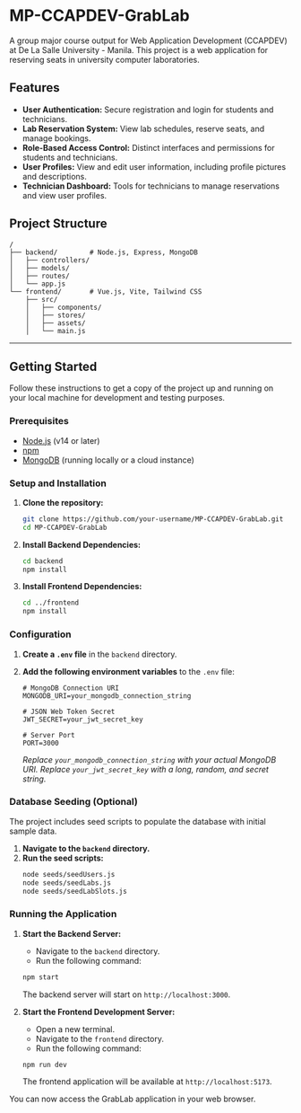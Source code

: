 # MP-CCAPDEV-GrabLab

A group major course output for Web Application Development (CCAPDEV) at De La Salle University - Manila. This project is a web application for reserving seats in university computer laboratories.

## Features

-   **User Authentication:** Secure registration and login for students and technicians.
-   **Lab Reservation System:** View lab schedules, reserve seats, and manage bookings.
-   **Role-Based Access Control:** Distinct interfaces and permissions for students and technicians.
-   **User Profiles:** View and edit user information, including profile pictures and descriptions.
-   **Technician Dashboard:** Tools for technicians to manage reservations and view user profiles.

## Project Structure

```
/
├── backend/        # Node.js, Express, MongoDB
│   ├── controllers/
│   ├── models/
│   ├── routes/
│   └── app.js
└── frontend/       # Vue.js, Vite, Tailwind CSS
    ├── src/
    │   ├── components/
    │   ├── stores/
    │   ├── assets/
    │   └── main.js
```

---

## Getting Started

Follow these instructions to get a copy of the project up and running on your local machine for development and testing purposes.

### Prerequisites

-   [Node.js](https://nodejs.org/) (v14 or later)
-   [npm](https://www.npmjs.com/)
-   [MongoDB](https://www.mongodb.com/try/download/community) (running locally or a cloud instance)

### Setup and Installation

1.  **Clone the repository:**
    ```bash
    git clone https://github.com/your-username/MP-CCAPDEV-GrabLab.git
    cd MP-CCAPDEV-GrabLab
    ```

2.  **Install Backend Dependencies:**
    ```bash
    cd backend
    npm install
    ```

3.  **Install Frontend Dependencies:**
    ```bash
    cd ../frontend
    npm install
    ```

### Configuration

1.  **Create a `.env` file** in the `backend` directory.
2.  **Add the following environment variables** to the `.env` file:

    ```env
    # MongoDB Connection URI
    MONGODB_URI=your_mongodb_connection_string

    # JSON Web Token Secret
    JWT_SECRET=your_jwt_secret_key

    # Server Port
    PORT=3000
    ```
    *Replace `your_mongodb_connection_string` with your actual MongoDB URI.*
    *Replace `your_jwt_secret_key` with a long, random, and secret string.*

### Database Seeding (Optional)

The project includes seed scripts to populate the database with initial sample data.

1.  **Navigate to the `backend` directory.**
2.  **Run the seed scripts:**
    ```bash
    node seeds/seedUsers.js
    node seeds/seedLabs.js
    node seeds/seedLabSlots.js
    ```

### Running the Application

1.  **Start the Backend Server:**
    -   Navigate to the `backend` directory.
    -   Run the following command:
    ```bash
    npm start
    ```
    The backend server will start on `http://localhost:3000`.

2.  **Start the Frontend Development Server:**
    -   Open a new terminal.
    -   Navigate to the `frontend` directory.
    -   Run the following command:
    ```bash
    npm run dev
    ```
    The frontend application will be available at `http://localhost:5173`.

You can now access the GrabLab application in your web browser.